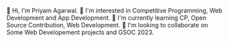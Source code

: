 👋 Hi, I'm Priyam Agarwal.
👀 I'm interested in Competitive Programming, Web Development and App Development.
🌱 I'm currently learning CP, Open Source Contribution, Web Development.
💞️ I'm looking to collaborate on Some Web Developement projects and GSOC 2023.
